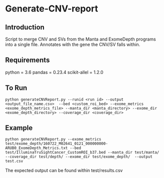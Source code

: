 # Generate-CNV-report

## Introduction

Script to merge CNV and SVs from the Manta and ExomeDepth programs into a single file. Annotates with the gene the CNV/SV falls within.

## Requirements

python = 3.6
pandas = 0.23.4
scikit-allel = 1.2.0

## To Run

`python generateCNVReport.py --runid <run id> --output <output_file_name.csv>  --bed <custom_roi_bed> --exome_metrics <exome_depth_metrics_file> --manta_dir <manta_directory> --exome_dir <exome_depth_directory> --coverage_dir <coverage_dir>`

## Example

`python generateCNVReport.py --exome_metrics test/exome_depth/160722_M02641_0121_000000000-ARUB0_ExomeDepth_Metrics.txt --bed test/IlluminaTruSightCancer_CustomROI_b37.bed --manta_dir test/manta/ --coverage_dir test/depth/ --exome_dir test/exome_depth/  --output test.csv`

The expected output can be found within test/results.csv

